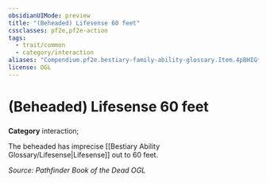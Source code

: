 ```yaml
---
obsidianUIMode: preview
title: "(Beheaded) Lifesense 60 feet"
cssclasses: pf2e,pf2e-action
tags:
  - trait/common
  - category/interaction
aliases: "Compendium.pf2e.bestiary-family-ability-glossary.Item.4pBHIGtTK9yQmZ7h"
license: OGL
---
```

# (Beheaded) Lifesense 60 feet

### 

**Category** interaction; 




The beheaded has imprecise [[Bestiary Ability Glossary/Lifesense|Lifesense]] out to 60 feet.

*Source: Pathfinder Book of the Dead*
*OGL*